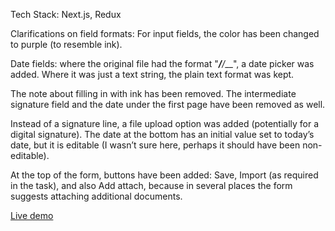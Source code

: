 Tech Stack: Next.js, Redux

Clarifications on field formats:
For input fields, the color has been changed to purple (to resemble ink).

Date fields: where the original file had the format "___/____/___", a date picker was added. Where it was just a text string, the plain text format was kept.

The note about filling in with ink has been removed. The intermediate signature field and the date under the first page have been removed as well.

Instead of a signature line, a file upload option was added (potentially for a digital signature).
The date at the bottom has an initial value set to today’s date, but it is editable (I wasn’t sure here, perhaps it should have been non-editable).

At the top of the form, buttons have been added: Save, Import (as required in the task), and also Add attach, because in several places the form suggests attaching additional documents.

[Live demo](https://tc108.vercel.app/) 
